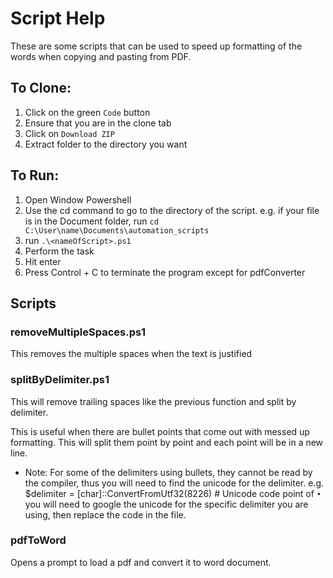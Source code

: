 # Script Help

These are some scripts that can be used to speed up formatting of the words when copying and pasting from PDF.
## To Clone:
1. Click on the green `Code` button
2. Ensure that you are in the clone tab
3. Click on `Download ZIP`
4. Extract folder to the directory you want

## To Run:
1. Open Window Powershell
2. Use the cd command to go to the directory of the script.
e.g. if your file is in the Document folder, run `cd C:\User\name\Documents\automation_scripts`
3. run `.\<nameOfScript>.ps1`
4. Perform the task
5. Hit enter
6. Press Control + C to terminate the program except for pdfConverter

## Scripts
### removeMultipleSpaces.ps1
This removes the multiple spaces when the text is justified

### splitByDelimiter.ps1
This will remove trailing spaces like the previous function and split by delimiter. 

This is useful when there are bullet points that come out with messed up formatting. This will split them point by point and each point will be in a new line.

* Note: For some of the delimiters using bullets, they cannot be read by the compiler, thus you will need to find the unicode for the delimiter.
e.g. $delimiter = [char]::ConvertFromUtf32(8226) # Unicode code point of `•`
you will need to google the unicode for the specific delimiter you are using, then replace the code in the file.

### pdfToWord
Opens a prompt to load a pdf and convert it to word document.